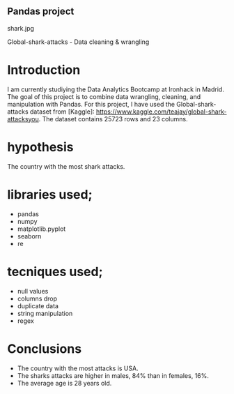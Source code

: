 ## Pandas project
shark.jpg

Global-shark-attacks - Data cleaning & wrangling

# Introduction
I am currently studiying the Data Analytics Bootcamp at Ironhack in Madrid. 
The goal of this project is to combine data wrangling, cleaning, and manipulation with Pandas.
For this project, I have used the Global-shark-attacks dataset from [Kaggle]: https://www.kaggle.com/teajay/global-shark-attacksyou.
The dataset contains 25723 rows and 23 columns.

# hypothesis

The country with the most shark attacks.

# libraries used;

- pandas
- numpy
- matplotlib.pyplot
- seaborn
- re

# tecniques used;

- null values
- columns drop
- duplicate data
- string manipulation
- regex

# Conclusions

 - The country with the most attacks is USA.
 - The sharks attacks are higher in males, 84% than in females, 16%.
 - The average age is 28 years old.




